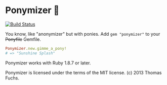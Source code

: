Ponymizer 🐴
===========

[![Build Status](https://travis-ci.org/madrobby/ponymizer.png)](https://travis-ci.org/madrobby/ponymizer)

You know, like "anonymizer" but with ponies. Add `gem "ponymizer"` to your ~~Ponyfile~~ Gemfile.

```ruby
Ponymizer.new.gimme_a_pony!
# => "Sunshine Splash"
```

Ponymizer works with Ruby 1.8.7 or later.

Ponymizer is licensed under the terms of the MIT license. (c) 2013 Thomas Fuchs.

